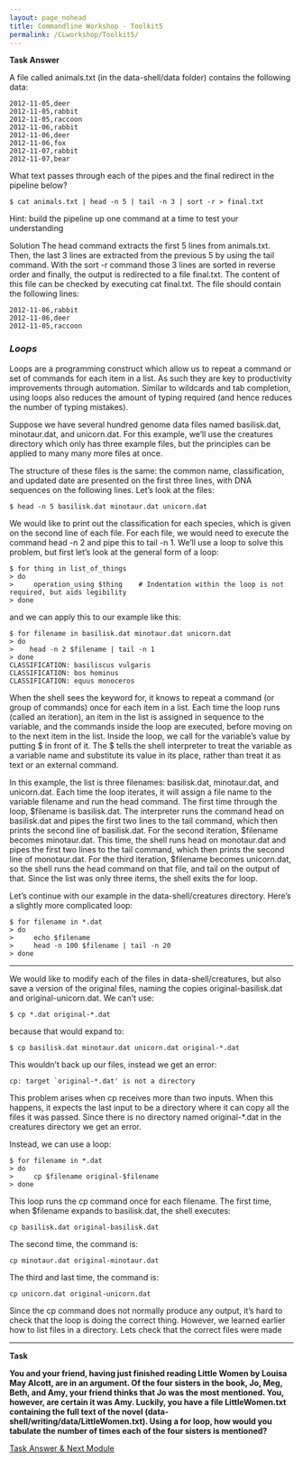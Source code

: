 ```yaml
---
layout: page_nohead
title: Commandline Workshop - Toolkit5
permalink: /CLworkshop/Toolkit5/
---
```


__Task Answer__

A file called animals.txt (in the data-shell/data folder) contains the following data:

```shell
2012-11-05,deer
2012-11-05,rabbit
2012-11-05,raccoon
2012-11-06,rabbit
2012-11-06,deer
2012-11-06,fox
2012-11-07,rabbit
2012-11-07,bear
```

What text passes through each of the pipes and the final redirect in the pipeline below?

```shell
$ cat animals.txt | head -n 5 | tail -n 3 | sort -r > final.txt
```

Hint: build the pipeline up one command at a time to test your understanding

Solution
The head command extracts the first 5 lines from animals.txt. Then, the last 3 lines are extracted from the previous 5 by using the tail command. With the sort -r command those 3 lines are sorted in reverse order and finally, the output is redirected to a file final.txt. The content of this file can be checked by executing cat final.txt. The file should contain the following lines:

```shell
2012-11-06,rabbit
2012-11-06,deer
2012-11-05,raccoon
```

### _Loops_

Loops are a programming construct which allow us to repeat a command or set of commands for each item in a list. As such they are key to productivity improvements through automation. Similar to wildcards and tab completion, using loops also reduces the amount of typing required (and hence reduces the number of typing mistakes).

Suppose we have several hundred genome data files named basilisk.dat, minotaur.dat, and unicorn.dat. For this example, we’ll use the creatures directory which only has three example files, but the principles can be applied to many many more files at once.

The structure of these files is the same: the common name, classification, and updated date are presented on the first three lines, with DNA sequences on the following lines. Let’s look at the files:

```shell
$ head -n 5 basilisk.dat minotaur.dat unicorn.dat
```

We would like to print out the classification for each species, which is given on the second line of each file. For each file, we would need to execute the command head -n 2 and pipe this to tail -n 1. We’ll use a loop to solve this problem, but first let’s look at the general form of a loop:

```shell
$ for thing in list_of_things
> do
>     operation_using $thing    # Indentation within the loop is not required, but aids legibility
> done
```

and we can apply this to our example like this:

```shell
$ for filename in basilisk.dat minotaur.dat unicorn.dat
> do
>    head -n 2 $filename | tail -n 1
> done
CLASSIFICATION: basiliscus vulgaris
CLASSIFICATION: bos hominus
CLASSIFICATION: equus monoceros
```

When the shell sees the keyword for, it knows to repeat a command (or group of commands) once for each item in a list. Each time the loop runs (called an iteration), an item in the list is assigned in sequence to the variable, and the commands inside the loop are executed, before moving on to the next item in the list. Inside the loop, we call for the variable’s value by putting $ in front of it. The $ tells the shell interpreter to treat the variable as a variable name and substitute its value in its place, rather than treat it as text or an external command.

In this example, the list is three filenames: basilisk.dat, minotaur.dat, and unicorn.dat. Each time the loop iterates, it will assign a file name to the variable filename and run the head command. The first time through the loop, $filename is basilisk.dat. The interpreter runs the command head on basilisk.dat and pipes the first two lines to the tail command, which then prints the second line of basilisk.dat. For the second iteration, $filename becomes minotaur.dat. This time, the shell runs head on monotaur.dat and pipes the first two lines to the tail command, which then prints the second line of monotaur.dat. For the third iteration, $filename becomes unicorn.dat, so the shell runs the head command on that file, and tail on the output of that. Since the list was only three items, the shell exits the for loop.

Let’s continue with our example in the data-shell/creatures directory. Here’s a slightly more complicated loop:

```shell
$ for filename in *.dat
> do
>     echo $filename
>     head -n 100 $filename | tail -n 20
> done
```
------

We would like to modify each of the files in data-shell/creatures, but also save a version of the original files, naming the copies original-basilisk.dat and original-unicorn.dat. We can’t use:

```shell
$ cp *.dat original-*.dat
```

because that would expand to:

```shell
$ cp basilisk.dat minotaur.dat unicorn.dat original-*.dat
```

This wouldn’t back up our files, instead we get an error:

```shell
cp: target `original-*.dat' is not a directory
```

This problem arises when cp receives more than two inputs. When this happens, it expects the last input to be a directory where it can copy all the files it was passed. Since there is no directory named original-*.dat in the creatures directory we get an error.

Instead, we can use a loop:

```shell
$ for filename in *.dat
> do
>     cp $filename original-$filename
> done
```

This loop runs the cp command once for each filename. The first time, when $filename expands to basilisk.dat, the shell executes:

```shell
cp basilisk.dat original-basilisk.dat
```

The second time, the command is:

```shell
cp minotaur.dat original-minotaur.dat
```

The third and last time, the command is:

```shell
cp unicorn.dat original-unicorn.dat
```

Since the cp command does not normally produce any output, it’s hard to check that the loop is doing the correct thing. However, we learned earlier how to list files in a directory. Lets check that the correct files were made 

------

__Task__

__You and your friend, having just finished reading Little Women by Louisa May Alcott, are in an argument. Of the four sisters in the book, Jo, Meg, Beth, and Amy, your friend thinks that Jo was the most mentioned. You, however, are certain it was Amy. Luckily, you have a file LittleWomen.txt containing the full text of the novel (data-shell/writing/data/LittleWomen.txt). Using a for loop, how would you tabulate the number of times each of the four sisters is mentioned?__


[Task Answer & Next Module](/CLworkshop/Toolkit6)
